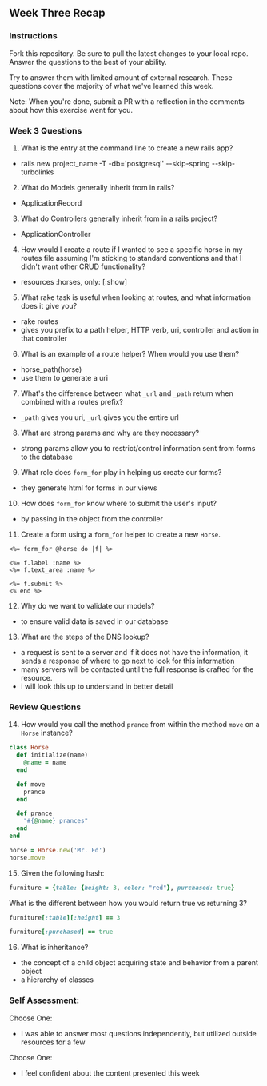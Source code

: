 ## Week Three Recap

### Instructions
Fork this repository. Be sure to pull the latest changes to your local repo. Answer the questions to the best of your ability.

Try to answer them with limited amount of external research. These questions cover the majority of what we've learned this week.

Note: When you're done, submit a PR with a reflection in the comments about how this exercise went for you.

### Week 3 Questions

1. What is the entry at the command line to create a new rails app?
* rails new project_name -T -db='postgresql' --skip-spring --skip-turbolinks

2. What do Models generally inherit from in rails?
* ApplicationRecord

3. What do Controllers generally inherit from in a rails project?
* ApplicationController

4. How would I create a route if I wanted to see a specific horse in my routes file assuming I'm sticking to standard conventions and that I didn't want other CRUD functionality?
* resources :horses, only: [:show]

5. What rake task is useful when looking at routes, and what information does it give you?
* rake routes
* gives you prefix to a path helper, HTTP verb, uri, controller and action in that controller

6. What is an example of a route helper? When would you use them?
* horse_path(horse)
* use them to generate a uri

7. What's the difference between what `_url` and `_path` return when combined with a routes prefix?
* `_path` gives you uri, `_url` gives you the entire url

8. What are strong params and why are they necessary?
* strong params allow you to restrict/control information sent from forms to the database

9. What role does `form_for` play in helping us create our forms?
* they generate html for forms in our views

10. How does `form_for` know where to submit the user's input?
* by passing in the object from the controller

11. Create a form using a `form_for` helper to create a new `Horse`.

```erb
<%= form_for @horse do |f| %>

<%= f.label :name %>
<%= f.text_area :name %>

<%= f.submit %>
<% end %>
```

12. Why do we want to validate our models?
* to ensure valid data is saved in our database

13. What are the steps of the DNS lookup?
* a request is sent to a server and if it does not have the information, it sends a response of where to go next to look for this information
* many servers will be contacted until the full response is crafted for the resource.
* i will look this up to understand in better detail

### Review Questions
14. How would you call the method `prance` from within the method `move` on a `Horse` instance?

```ruby
class Horse
  def initialize(name)
    @name = name
  end

  def move
    prance
  end

  def prance
    "#{@name} prances"
  end
end

horse = Horse.new('Mr. Ed')
horse.move
```

15. Given the following hash:

```ruby
furniture = {table: {height: 3, color: "red"}, purchased: true}
```

What is the different between how you would return true vs returning 3?

```ruby
furniture[:table][:height] == 3

furniture[:purchased] == true
```

16. What is inheritance?
* the concept of a child object acquiring state and behavior from a parent object
* a hierarchy of classes

### Self Assessment:
Choose One:
* I was able to answer most questions independently, but utilized outside resources for a few

Choose One:
* I feel confident about the content presented this week
